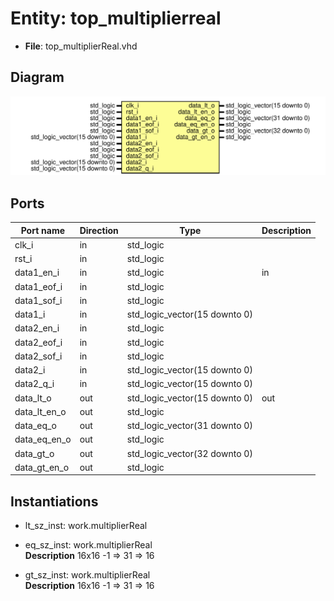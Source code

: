 # Entity: top_multiplierreal

- **File**: top_multiplierReal.vhd
## Diagram

![Diagram](top_multiplierReal.svg "Diagram")
## Ports

| Port name    | Direction | Type                          | Description |
| ------------ | --------- | ----------------------------- | ----------- |
| clk_i        | in        | std_logic                     |             |
| rst_i        | in        | std_logic                     |             |
| data1_en_i   | in        | std_logic                     | in          |
| data1_eof_i  | in        | std_logic                     |             |
| data1_sof_i  | in        | std_logic                     |             |
| data1_i      | in        | std_logic_vector(15 downto 0) |             |
| data2_en_i   | in        | std_logic                     |             |
| data2_eof_i  | in        | std_logic                     |             |
| data2_sof_i  | in        | std_logic                     |             |
| data2_i      | in        | std_logic_vector(15 downto 0) |             |
| data2_q_i    | in        | std_logic_vector(15 downto 0) |             |
| data_lt_o    | out       | std_logic_vector(15 downto 0) | out         |
| data_lt_en_o | out       | std_logic                     |             |
| data_eq_o    | out       | std_logic_vector(31 downto 0) |             |
| data_eq_en_o | out       | std_logic                     |             |
| data_gt_o    | out       | std_logic_vector(32 downto 0) |             |
| data_gt_en_o | out       | std_logic                     |             |
## Instantiations

- lt_sz_inst: work.multiplierReal
- eq_sz_inst: work.multiplierReal
</br>**Description**
 16x16 -1 => 31 => 16

- gt_sz_inst: work.multiplierReal
</br>**Description**
 16x16 -1 => 31 => 16

